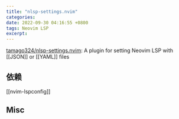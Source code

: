 ```yaml
---
title: "nlsp-settings.nvim"
categories: 
date: 2022-09-30 04:16:55 +0800
tags: Neovim LSP
excerpt: 
---
```




[tamago324/nlsp-settings.nvim](https://github.com/tamago324/nlsp-settings.nvim): A plugin for setting Neovim LSP with [[JSON]] or [[YAML]] files


## 依赖


[[nvim-lspconfig]]


## Misc



